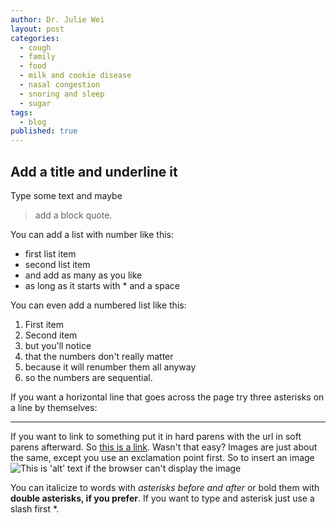 ```yaml
---
author: Dr. Julie Wei
layout: post
categories: 
  - cough
  - family
  - food
  - milk and cookie disease
  - nasal congestion
  - snoring and sleep
  - sugar
tags: 
  - blog
published: true
---
```




Add a title and underline it
----------------------------

Type some text and maybe
> add a block quote.

You can add a list with number like this:
* first list item
* second list item
* and add as many as you like
* as long as it starts with * and a space

You can even add a numbered list like this:
1. First item
2. Second item
3.  but you'll notice 
1. that the numbers don't really matter
9. because it will renumber them all anyway
5. so the numbers are sequential.

If you want a horizontal line that goes across the page try three asterisks on a line by themselves:
***

If you want to link to something put it in hard parens with the url in soft parens afterward.  So [this is a link](http://to.this.site/).  Wasn't that easy?  Images are just about the same, except you use an exclamation point first.  So to insert an image ![This is 'alt' text if the browser can't display the image](http://this.is.the.link/to-an-image.jpg "and a title, if you want one")

You can italicize to words with *asterisks before and after*  or bold them with **double asterisks, if you prefer**. If you want to type and asterisk just use a slash first \*.
